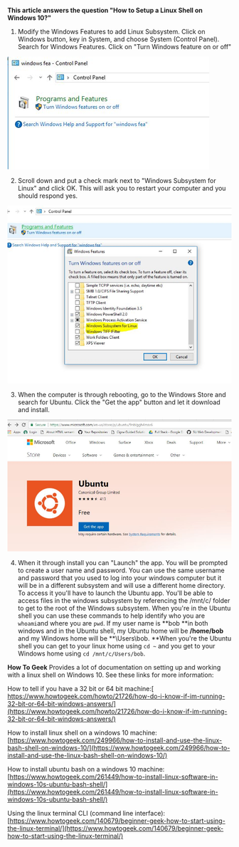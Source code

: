 **This article answers the question "How to Setup a Linux Shell on Windows 10?"**

1. Modify the Windows Features to add Linux Subsystem.  Click on Windows button, key in System, and choose System \(Control Panel\).  Search for Windows Features. Click on "Turn Windows feature on or off"

![](/assets/windows-features.JPG)

2. Scroll down and put a check mark next to "Windows Subsystem for Linux" and click OK.  This will ask you to restart your computer and you should respond yes.  

![](/assets/windows-subsystem.JPG)

3. When the computer is through rebooting, go to the Windows Store and search for Ubuntu.  Click the "Get the app" button and let it download and install.

![](/assets/get-ubuntu.JPG)

4. When it through install you can "Launch" the app.  You will be prompted to create a user name and password.  You can use the same username and password that you used to log into your windows computer but it will be in a different subsystem and will use a different home directory.  To access it you'll have to launch the Ubuntu app.  You'll be able to access files in the windows subsystem by referencing the /mnt/c/ folder to get to the root of the Windows subsystem. When you're in the Ubuntu shell you can use these commands to help identify who you are `whoami`and where you are `pwd`.  If my user name is **bob **in both windows and in the Ubuntu shell, my Ubuntu home will be **/home/bob** and my Windows home will be **\Users\bob.  **When you're the Ubuntu shell you can get to your linux home using `cd ~` and you get to your Windows home using `cd /mnt/c/Users/bob`.

**How To Geek** Provides a lot of documentation on setting up and working with a linux shell on Windows 10.  See these links for more information:

How to tell if you have a 32 bit or 64 bit machine:[ https://www.howtogeek.com/howto/21726/how-do-i-know-if-im-running-32-bit-or-64-bit-windows-answers/](https://www.howtogeek.com/howto/21726/how-do-i-know-if-im-running-32-bit-or-64-bit-windows-answers/)

How to install linux shell on a windows 10 machine: [https://www.howtogeek.com/249966/how-to-install-and-use-the-linux-bash-shell-on-windows-10/](https://www.howtogeek.com/249966/how-to-install-and-use-the-linux-bash-shell-on-windows-10/)

How to install ubuntu bash on a windows 10 machine: [https://www.howtogeek.com/261449/how-to-install-linux-software-in-windows-10s-ubuntu-bash-shell/](https://www.howtogeek.com/261449/how-to-install-linux-software-in-windows-10s-ubuntu-bash-shell/)

Using the linux terminal CLI \(command line interface\): [https://www.howtogeek.com/140679/beginner-geek-how-to-start-using-the-linux-terminal/](https://www.howtogeek.com/140679/beginner-geek-how-to-start-using-the-linux-terminal/)

